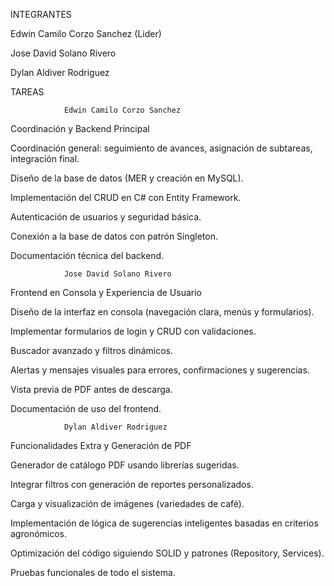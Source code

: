 INTEGRANTES

Edwin Camilo Corzo Sanchez (Lider)

Jose David Solano Rivero

Dylan Aldiver Rodriguez

TAREAS


                Edwin Camilo Corzo Sanchez

Coordinación y Backend Principal

Coordinación general: seguimiento de avances, asignación de subtareas, integración final.

Diseño de la base de datos (MER y creación en MySQL).

Implementación del CRUD en C# con Entity Framework.

Autenticación de usuarios y seguridad básica.

Conexión a la base de datos con patrón Singleton.

Documentación técnica del backend.


                Jose David Solano Rivero

Frontend en Consola y Experiencia de Usuario

Diseño de la interfaz en consola (navegación clara, menús y formularios).

Implementar formularios de login y CRUD con validaciones.

Buscador avanzado y filtros dinámicos.

Alertas y mensajes visuales para errores, confirmaciones y sugerencias.

Vista previa de PDF antes de descarga.

Documentación de uso del frontend.


                Dylan Aldiver Rodriguez


Funcionalidades Extra y Generación de PDF

Generador de catálogo PDF usando librerías sugeridas.

Integrar filtros con generación de reportes personalizados.

Carga y visualización de imágenes (variedades de café).

Implementación de lógica de sugerencias inteligentes basadas en criterios agronómicos.

Optimización del código siguiendo SOLID y patrones (Repository, Services).

Pruebas funcionales de todo el sistema.